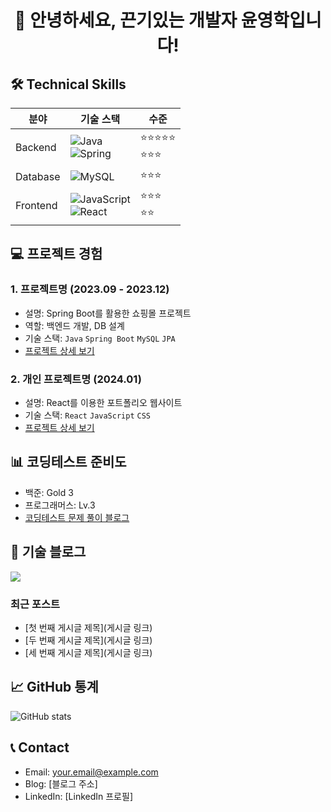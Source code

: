 <div align="center">
  <h1>👋 안녕하세요, 끈기있는 개발자 윤영학입니다!</h1>
</div>

## 🛠 Technical Skills
| 분야 | 기술 스택 | 수준 |
|------|-----------|------|
| Backend | ![Java](https://img.shields.io/badge/Java-007396?style=flat-square&logo=java&logoColor=white) <br> ![Spring](https://img.shields.io/badge/Spring-6DB33F?style=flat-square&logo=spring&logoColor=white) | ⭐⭐⭐⭐⭐ <br> ⭐⭐⭐ |
| Database | ![MySQL](https://img.shields.io/badge/MySQL-4479A1?style=flat-square&logo=mysql&logoColor=white) | ⭐⭐⭐ |
| Frontend | ![JavaScript](https://img.shields.io/badge/JavaScript-F7DF1E?style=flat-square&logo=javascript&logoColor=black) <br> ![React](https://img.shields.io/badge/React-61DAFB?style=flat-square&logo=react&logoColor=black) | ⭐⭐⭐ <br> ⭐⭐ |

## 💻 프로젝트 경험
### 1. 프로젝트명 (2023.09 - 2023.12)
- 설명: Spring Boot를 활용한 쇼핑몰 프로젝트
- 역할: 백엔드 개발, DB 설계
- 기술 스택: `Java` `Spring Boot` `MySQL` `JPA`
- [프로젝트 상세 보기](링크)

### 2. 개인 프로젝트명 (2024.01)
- 설명: React를 이용한 포트폴리오 웹사이트
- 기술 스택: `React` `JavaScript` `CSS`
- [프로젝트 상세 보기](링크)

## 📊 코딩테스트 준비도
- 백준: Gold 3
- 프로그래머스: Lv.3
- [코딩테스트 문제 풀이 블로그](링크)

## 📝 기술 블로그
<a href="https://snackcoding.tistory.com">
  <img src="https://img.shields.io/badge/Tistory-000000?style=for-the-badge&logo=Tistory&logoColor=white" />
</a>

### 최근 포스트
- [첫 번째 게시글 제목](게시글 링크)
- [두 번째 게시글 제목](게시글 링크)
- [세 번째 게시글 제목](게시글 링크)

## 📈 GitHub 통계
![GitHub stats](https://github-readme-stats.vercel.app/api?username={yhoka@naver.com}&show_icons=true&theme=radical)

## 📞 Contact
- Email: your.email@example.com
- Blog: [블로그 주소]
- LinkedIn: [LinkedIn 프로필]
